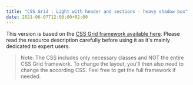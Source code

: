 ```yaml
---
title: "CSS Grid : Light with header and sections - heavy shadow box"
date: 2021-06-07T12:00:00+02:00
---
```


This version is based on the [CSS Grid framework available here](/page-templates/css-grid-framework). Please read the resource description carefully before using it as it's mainly dedicated to expert users.

> Note: The CSS includes only necessary classes and NOT the entire CSS Grid framework. To change the layout, you'll then also need to change the according CSS.
> Feel free to get the full framework if needed.